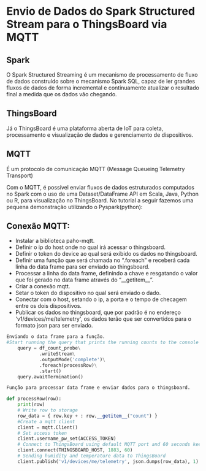 # Envio de Dados do Spark Structured Stream para o ThingsBoard via MQTT

## Spark
O Spark Structured Streaming é um mecanismo de processamento de fluxo de dados construído sobre o mecanismo Spark SQL, capaz de ler grandes fluxos de dados de forma incremental e continuamente atualizar o resultado final a medida que os dados vão chegando.

## ThingsBoard
Já o ThingsBoard é uma plataforma aberta de IoT para coleta, processamento e visualização de dados e gerenciamento de dispositivos. 

## MQTT
É um protocolo de comunicação MQTT (Message Queueing Telemetry Transport)

Com o MQTT, é possível enviar fluxos de dados estruturados computados no Spark com o uso de uma Dataset/DataFrame API em Scala, Java, Python ou R, para visualização no ThingsBoard. No tutorial a seguir fazemos uma pequena demonstração utilizando o Pyspark(python):

## 	Conexão MQTT:
	
* Instalar a biblioteca paho-mqtt.
* Definir o ip do host onde no qual irá acessar o thingsboard.
* Definir o token do device ao qual será exibido os dados no thingsboard.
* Definir uma função que será chamada no “.foreach” e receberá cada linha do data frame para ser enviado ao thingsboard.
* Processar a linha do data frame, definindo a chave e resgatando o valor que foi gerado no data frame através do “\_\_getitem\_\_”.
* Criar a conexão mqtt.
* Setar o token do dispositivo no qual será enviado o dado.
* Conectar com o host, setando o ip, a porta e o tempo de checagem entre os dois dispositivos.
* Publicar os dados no thingsboard, que por padrão é no endereço 'v1/devices/me/telemetry', os dados terão que ser convertidos para o formato json para ser enviado.







```python
Enviando o data frame para a função.
#Start running the query that prints the running counts to the console
    query = df_count_probe\
        	.writeStream\
        	.outputMode('complete')\
        	.foreach(processRow)\
        	.start()
    query.awaitTermination()

Função para processar data frame e enviar dados para o thingsboard.

def processRow(row):
    print(row)
    # Write row to storage
    row_data = { row.key + : row.__getitem__("count") }
    #Create a mqtt client
    client = mqtt.Client()
    # Set access token
    client.username_pw_set(ACCESS_TOKEN)
    # Connect to ThingsBoard using default MQTT port and 60 seconds keepalive interval
    client.connect(THINGSBOARD_HOST, 1883, 60)
    # Sending humidity and temperature data to ThingsBoard
    client.publish('v1/devices/me/telemetry', json.dumps(row_data), 1)
```
